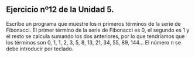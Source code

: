 ## Ejercicio nº12 de la Unidad 5.

Escribe un programa que muestre los n primeros términos de la serie de
Fibonacci. El primer término de la serie de Fibonacci es 0, el segundo es 1 y
el resto se calcula sumando los dos anteriores, por lo que tendríamos que los
términos son 0, 1, 1, 2, 3, 5, 8, 13, 21, 34, 55, 89, 144… El número n se debe
introducir por teclado.